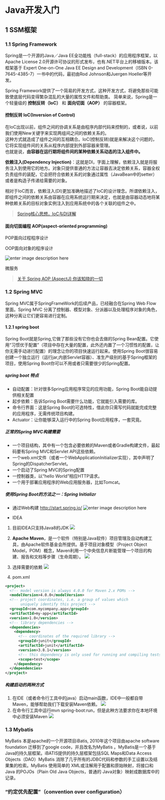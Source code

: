 # Java开发入门

## 1 SSM框架

### 1.1 Spring Framework

Spring是一个开源的Java／Java EE全功能栈（full-stack）的应用程序框架，以Apache License 2.0开源许可协议的形式发布，也有.NET平台上的移植版本。该框架基于 Expert One-on-One Java EE Design and Development（ISBN 0-7645-4385-7）一书中的代码，最初由Rod Johnson和Juergen Hoeller等开发。

Spring Framework提供了一个简易的开发方式，这种开发方式，将避免那些可能致使底层代码变得繁杂混乱的大量的属性文件和帮助类。 简单来说，Spring是一个轻量级的 **控制反转（IoC）** 和 **面向切面（AOP）** 的容器框架。

#### 控制反转 IoC(Inversion of Control)

在IoC出现以前，组件之间的协调关系是由程序内部代码来控制的，或者说，以前我们使用New关键字来实现两组间之间的依赖关系的。   
这种方式就造成了组件之间的互相耦合。IoC(控制反转)就是来解决这个问题的，它将实现组件间的关系从程序内部提到外部容器来管理。   
也就是说，**由容器在运行期将组件间的某种依赖关系动态的注入组件中。**

**依赖注入(Dependency Injection)**：这就是DI，字面上理解，依赖注入就是将服务注入到使用它的地方。对象只提供普通的方法让容器去决定依赖关系，容器全权负责组件的装配，它会把符合依赖关系的对象通过属性（JavaBean中的setter）或者是构造子传递给需要的对象。

相对于IoC而言，依赖注入(DI)更加准确地描述了IoC的设计理念。所谓依赖注入，即组件之间的依赖关系由容器在应用系统运行期来决定，也就是由容器动态地将某种依赖关系的目标对象实例注入到应用系统中的各个关联的组件之中。

> [Spring核心思想，IoC与DI详解](https://blog.csdn.net/Baple/article/details/53667767)

#### 面向切面编程 AOP(aspect-oriented programming)

POP面向过程程序设计

OOP面向对象的程序设计

![enter image description here](https://img-blog.csdn.net/20170215092953013?watermark/2/text/aHR0cDovL2Jsb2cuY3Nkbi5uZXQvamF2YXplamlhbg==/font/5a6L5L2T/fontsize/400/fill/I0JBQkFCMA==/dissolve/70/gravity/SouthEast)

微服务

> [关于 Spring AOP (AspectJ) 你该知晓的一切](https://blog.csdn.net/javazejian/article/details/56267036)

### 1.2 Spring MVC

Spring MVC属于SpringFrameWork的后续产品，已经融合在Spring Web Flow里面。Spring MVC 分离了控制器、模型对象、分派器以及处理程序对象的角色，这种分离让它们更容易进行定制。

#### 1.2.1 spring boot

Spring Boot就是Spring,它做了那些没有它你也会去做的Spring Bean配置。它使用“习惯优于配置”（项目中存在大量的配置，此外还内置了一个习惯性的配置，让你无需手动进行配置）的理念让你的项目快速运行起来。使用Spring Boot很容易创建一个独立运行（运行jar,内嵌Servlet容器）、准生产级别的基于Spring框架的项目，使用Spring Boot你可以不用或者只需要很少的Spring配置。

##### spring boot 特点

- 自动配置：针对很多Spring应用程序常见的应用功能，Spring Boot能自动提供相关配置  
- 起步依赖：告诉Spring Boot需要什么功能，它就能引入需要的库。 
- 命令行界面：这是Spring Boot的可选特性，借此你只需写代码就能完成完整的应用程序，无需传统项目构建。 
- Actuator：让你能够深入运行中的Spring Boot应用程序，一套究竟。

##### 正常的Spring MVC构建需要

- 一个项目结构，其中有一个包含必要依赖的Maven或者Gradle构建文件，最起码要有Spring MVC和Servlet API这些依赖。
- 一个web.xml文件（或者一个WebApplicationInitializer实现），其中声明了Spring的DispatcherServlet。
- 一个启动了Spring MVC的Spring配置
- 一控制器类，以“hello World”相应HTTP请求。
- 一个用于部署应用程序的Web应用服务器，比如Tomcat。

##### 使用Spring Boot的方法之一：Spring Initializr

- 通过Web构建 http://start.spring.io/
![enter image description here](http://upload-images.jianshu.io/upload_images/1637925-8fd3e8f13ba45de6.png?imageMogr2/auto-orient/strip%7CimageView2/2/w/1240)

- IDEA

1. 目前IDEA只支持Java8的JDK
![](http://ww1.sinaimg.cn/large/aa003451gy1fx8qcfxe0pj20jd0h2dgk.jpg)

2. **Apache Maven**，是一个软件（特别是Java软件）项目管理及自动构建工具，由Apache软件基金会所提供。基于项目对象模型（Project Object Model，POM）概念，Maven利用一个中央信息片断能管理一个项目的构建、报告和文档等步骤（生命周期）。
![](http://ww1.sinaimg.cn/large/aa003451gy1fx8qd147zxj20jq0h7gm8.jpg)

3. 选择需要的依赖
![](http://ww1.sinaimg.cn/large/aa003451gy1fx8qd8k36jj20n70h7dgl.jpg)

4. pom.xml
``` xml
<project>
  <!-- model version is always 4.0.0 for Maven 2.x POMs -->
  <modelVersion>4.0.0</modelVersion>
  <!-- project coordinates, i.e. a group of values which
       uniquely identify this project -->
  <groupId>com.mycompany.app</groupId>
  <artifactId>my-app</artifactId>
  <version>1.0</version>
  <!-- library dependencies -->
  <dependencies>
    <dependency>
      <!-- coordinates of the required library -->
      <groupId>junit</groupId>
      <artifactId>junit</artifactId>
      <version>3.8.1</version>
      <!-- this dependency is only used for running and compiling tests -->
      <scope>test</scope>
    </dependency>
  </dependencies>
</project>
```

##### 构建启动的两种方式

1. 在IDE（或者命令行工具中的java）启动main函数，IDE中一般都自带Maven，能够帮助我们下载安装Maven依赖。
![](http://ww1.sinaimg.cn/large/aa003451gy1fx8tn3nrrij20gg0a8mxu.jpg)
2. 在命令行工具中运行mvn spring-boot:run，但是此种方法要求你在本地环境中必须安装Maven
![](http://ww1.sinaimg.cn/large/aa003451gy1fx8toc327hj20cy0cr757.jpg)

### 1.3 Mybatis

MyBatis 本是apache的一个开源项目iBatis, 2010年这个项目由apache software foundation 迁移到了google code，并且改名为MyBatis 。MyBatis是一个基于Java的持久层框架。iBATIS提供的持久层框架包括SQL Maps和Data Access Objects（DAO）MyBatis 消除了几乎所有的JDBC代码和参数的手工设置以及结果集的检索。MyBatis 使用简单的 XML或注解用于配置和原始映射，将接口和 Java 的POJOs（Plain Old Java Objects，普通的 Java对象）映射成数据库中的记录。

### “约定优先配置”（convention over configuration）
